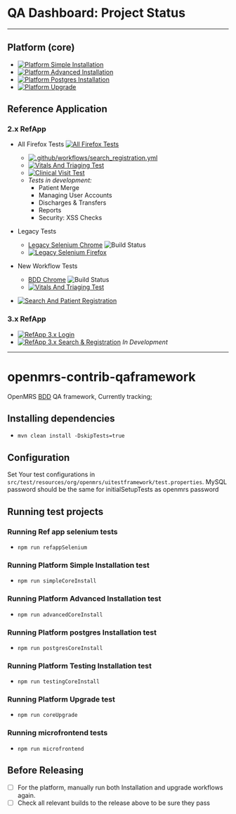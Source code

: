 # QA Dashboard: Project Status
___
## Platform (core)
* [![Platform Simple Installation](https://github.com/openmrs/openmrs-contrib-qaframework/actions/workflows/platform-install-simple.yml/badge.svg?branch=master)](https://github.com/openmrs/openmrs-contrib-qaframework/actions/workflows/platform-install-simple.yml)
* [![Platform Advanced Installation](https://github.com/openmrs/openmrs-contrib-qaframework/actions/workflows/platform-install-advanced.yml/badge.svg?branch=master)](https://github.com/openmrs/openmrs-contrib-qaframework/actions/workflows/platform-install-advanced.yml)
* [![Platform Postgres Installation](https://github.com/openmrs/openmrs-contrib-qaframework/actions/workflows/platform-install-postgres.yml/badge.svg)](https://github.com/openmrs/openmrs-contrib-qaframework/actions/workflows/platform-install-postgres.yml)
* [![Platform Upgrade](https://github.com/openmrs/openmrs-contrib-qaframework/actions/workflows/platform-upgrade.yml/badge.svg?branch=master)](https://github.com/openmrs/openmrs-contrib-qaframework/actions/workflows/platform-upgrade.yml)

## Reference Application

### 2.x RefApp
* All Firefox Tests [![All Firefox Tests](https://github.com/openmrs/openmrs-contrib-qaframework/actions/workflows/qa.yml/badge.svg?branch=master)](https://github.com/openmrs/openmrs-contrib-qaframework/actions/workflows/qa.yml)
  * [![.github/workflows/search_registration.yml](https://github.com/openmrs/openmrs-contrib-qaframework/actions/workflows/search_registration.yml/badge.svg)](https://github.com/openmrs/openmrs-contrib-qaframework/actions/workflows/search_registration.yml)
  * [![Vitals And Triaging Test](https://github.com/openmrs/openmrs-contrib-qaframework/actions/workflows/vitals-and-triaging.yml/badge.svg)](https://github.com/openmrs/openmrs-contrib-qaframework/actions/workflows/vitals-and-triaging.yml) 
  * [![Clinical Visit Test](https://github.com/openmrs/openmrs-contrib-qaframework/actions/workflows/clinical-visit.yml/badge.svg)](https://github.com/openmrs/openmrs-contrib-qaframework/actions/workflows/clinical-visit.yml)
  * _Tests in development:_ 
    * Patient Merge
    * Managing User Accounts
    * Discharges & Transfers
    * Reports
    * Security: XSS Checks
* Legacy Tests
  * [Legacy Selenium Chrome](https://ci.openmrs.org/browse/REFAPP-UI) ![Build Status](https://ci.openmrs.org/plugins/servlet/wittified/build-status/REFAPP-UI)
  * [![Legacy Selenium Firefox](https://github.com/openmrs/openmrs-distro-referenceapplication/actions/workflows/ci.yml/badge.svg)](https://github.com/openmrs/openmrs-distro-referenceapplication/actions/workflows/ci.yml)
* New Workflow Tests
  * [BDD Chrome](https://ci.openmrs.org/browse/CONTRIB-QA) ![Build Status](https://ci.openmrs.org/plugins/servlet/wittified/build-status/CONTRIB-QA)
  * [![Vitals And Triaging Test](https://github.com/openmrs/openmrs-contrib-qaframework/actions/workflows/vitals-and-triaging.yml/badge.svg)](https://github.com/openmrs/openmrs-contrib-qaframework/actions/workflows/vitals-and-triaging.yml) 

* [![Search And Patient Registration](https://github.com/openmrs/openmrs-contrib-qaframework/actions/workflows/search_registration.yml/badge.svg?branch=master)](https://github.com/openmrs/openmrs-contrib-qaframework/actions/workflows/search_registration.yml)

### 3.x RefApp
* [![RefApp 3.x Login](https://github.com/openmrs/openmrs-contrib-qaframework/actions/workflows/refapp-3x-login.yml/badge.svg)](https://github.com/openmrs/openmrs-contrib-qaframework/actions/workflows/refapp-3x-login.yml)
* [![RefApp 3.x Search & Registration](https://github.com/openmrs/openmrs-contrib-qaframework/actions/workflows/refapp-3x-registration.yml/badge.svg)](https://github.com/openmrs/openmrs-contrib-qaframework/actions/workflows/refapp-3x-registration.yml) _In Development_
___

# openmrs-contrib-qaframework

OpenMRS [BDD](https://en.wikipedia.org/wiki/Behavior-driven_development) QA framework, Currently tracking;

## Installing dependencies
- `mvn clean install -DskipTests=true`

## Configuration
Set Your test configurations in `src/test/resources/org/openmrs/uitestframework/test.properties`.
MySQL password should be the same for initialSetupTests as openmrs password

## Running test projects

### Running Ref app selenium tests
- `npm run refappSelenium`

### Running Platform Simple Installation test
- `npm run simpleCoreInstall`

### Running Platform Advanced Installation test
- `npm run advancedCoreInstall`

### Running Platform postgres Installation test
- `npm run postgresCoreInstall`

### Running Platform Testing Installation test
- `npm run testingCoreInstall`

### Running Platform Upgrade test
- `npm run coreUpgrade`

### Running microfrontend tests
- `npm run microfrontend`

## Before Releasing
- [ ] For the platform, manually run both Installation and upgrade workflows again.
- [ ] Check all relevant builds to the release above to be sure they pass
